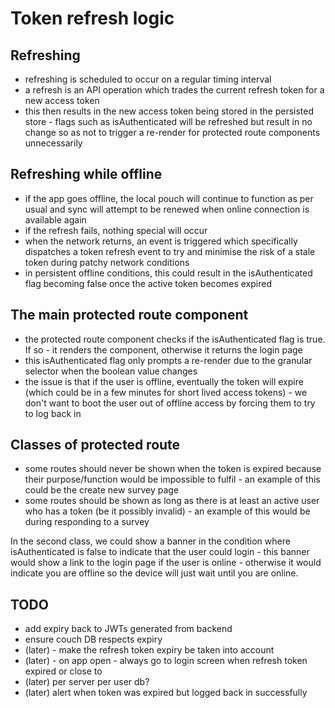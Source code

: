 # Token refresh logic

## Refreshing

- refreshing is scheduled to occur on a regular timing interval
- a refresh is an API operation which trades the current refresh token for a new access token
- this then results in the new access token being stored in the persisted store - flags such as isAuthenticated will be refreshed but result in no change so as not to trigger a re-render for protected route components unnecessarily

## Refreshing while offline

- if the app goes offline, the local pouch will continue to function as per usual and sync will attempt to be renewed when online connection is available again
- if the refresh fails, nothing special will occur
- when the network returns, an event is triggered which specifically dispatches a token refresh event to try and minimise the risk of a stale token during patchy network conditions
- in persistent offline conditions, this could result in the isAuthenticated flag becoming false once the active token becomes expired

## The main protected route component

- the protected route component checks if the isAuthenticated flag is true. If so - it renders the component, otherwise it returns the login page
- this isAuthenticated flag only prompts a re-render due to the granular selector when the boolean value changes
- the issue is that if the user is offline, eventually the token will expire (which could be in a few minutes for short lived access tokens) - we don't want to boot the user out of offline access by forcing them to try to log back in

## Classes of protected route

- some routes should never be shown when the token is expired because their purpose/function would be impossible to fulfil - an example of this could be the create new survey page
- some routes should be shown as long as there is at least an active user who has a token (be it possibly invalid) - an example of this would be during responding to a survey

In the second class, we could show a banner in the condition where isAuthenticated is false to indicate that the user could login - this banner would show a link to the login page if the user is online - otherwise it would indicate you are offline so the device will just wait until you are online.

## TODO

- add expiry back to JWTs generated from backend
- ensure couch DB respects expiry
- (later) - make the refresh token expiry be taken into account
- (later) - on app open - always go to login screen when refresh token expired or close to
- (later) per server per user db?
- (later) alert when token was expired but logged back in successfully
